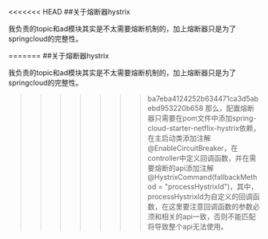 <<<<<<< HEAD
##关于熔断器hystrix

我负责的topic和ad模块其实是不太需要熔断机制的，加上熔断器只是为了springcloud的完整性。

=======
##关于熔断器hystrix

我负责的topic和ad模块其实是不太需要熔断机制的，加上熔断器只是为了springcloud的完整性。

>>>>>>> ba7eba4124252b634471ca3d5abebd953220b658
那么，配置熔断器只需要在pom文件中添加spring-cloud-starter-netflix-hystrix依赖，在主启动类添加注解@EnableCircuitBreaker，在controller中定义回调函数，并在需要熔断的api添加注解@HystrixCommand(fallbackMethod = "processHystrixId")，其中，processHystrixId为自定义的回调函数，在这里要注意回调函数的参数必须和相关的api一致，否则不能匹配将导致整个api无法使用。